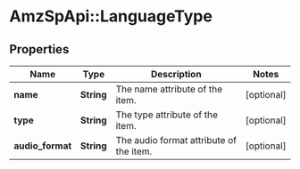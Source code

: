 # AmzSpApi::LanguageType

## Properties
Name | Type | Description | Notes
------------ | ------------- | ------------- | -------------
**name** | **String** | The name attribute of the item. | [optional] 
**type** | **String** | The type attribute of the item. | [optional] 
**audio_format** | **String** | The audio format attribute of the item. | [optional] 


